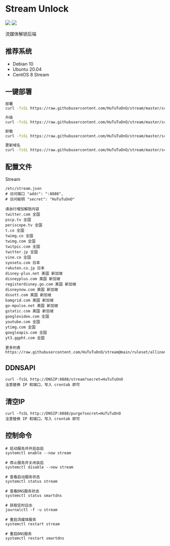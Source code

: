 # Stream Unlock
[![](https://img.shields.io/badge/Telegram-Group-blue)](https://t.me/aioCloud)
[![](https://img.shields.io/badge/Telegram-Channel-green)](https://t.me/aioCloud_channel) 

流媒体解锁后端

## 推荐系统
- Debian 10
- Ubuntu 20.04
- CentOS 8 Stream


## 一键部署
```bash
部署
curl -fsSL https://raw.githubusercontent.com/HuTuTuOnO/stream/master/scripts/kickstart.sh | bash

升级
curl -fsSL https://raw.githubusercontent.com/HuTuTuOnO/stream/master/scripts/upgrade.sh | bash

卸载
curl -fsSL https://raw.githubusercontent.com/HuTuTuOnO/stream/master/scripts/remove.sh | bash

更新域名
curl -fsSL https://raw.githubusercontent.com/HuTuTuOnO/stream/master/scripts/stream.sh | bash
```

## 配置文件
Stream
```
/etc/stream.json
# 访问端口 "addr": ":8888",
# 访问秘钥 "secret": "HuTuTuOnO"

请自行增加解锁内容
twitter.com 全国
pscp.tv 全国
periscope.tv 全国
t.co 全国
twimg.co 全国
twimg.com 全国
twitpic.com 全国
twitter.jp 全国
vine.co 全国
syosetu.com 日本
rakuten.co.jp 日本
disney-plus.net 美国 新加坡
disneyplus.com 美国 新加坡
registerdisney.go.com 美国 新加坡
disneynow.com 美国 新加坡
dssott.com 美国 新加坡
bamgrid.com 美国 新加坡
go-mpulse.net 美国 新加坡
gstatic.com 美国 新加坡
googlevideo.com 全国
youtube.com 全国
ytimg.com 全国
googleapis.com 全国
yt3.ggpht.com 全国

更多列表https://raw.githubusercontent.com/HuTuTuOnO/stream@main/ruleset/allinone.list

```


## DDNSAPI
```
curl -fsSL http://DNSIP:8888/stream?secret=HuTuTuOnO
注意替换 IP 和端口，写入 crontab 即可

```

## 清空IP
```
curl -fsSL http://DNSIP:8888/purge?secret=HuTuTuOnO
注意替换 IP 和端口，写入 crontab 即可

```

## 控制命令
```
# 启动服务并开启自启
systemctl enable --now stream

# 停止服务并关闭自启
systemctl disable --now stream

# 查看启动服务状态
systemctl status stream

# 查看DNS服务状态
systemctl status smartdns

# 获取实时日志
journalctl -f -u stream

# 重启流媒体服务
systemctl restart stream

# 重启DNS服务
systemctl restart smartdns

```
